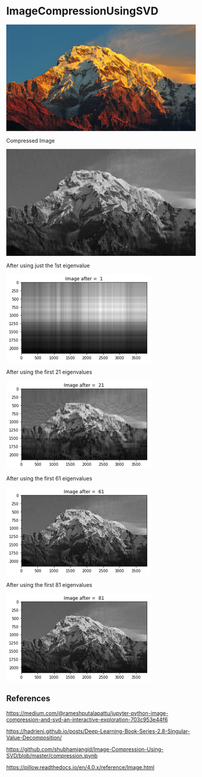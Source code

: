 # ImageCompressionUsingSVD

![Test Image](Images/image.jpg)

Compressed Image

![Test Image](Images/compressed.jpg)

After using just the 1st eigenvalue

![Test Image](Images/First.png)

After using the first 21 eigenvalues

![Test Image](Images/Twentyfirst.png)

After using the first 61 eigenvalues

![Test Image](Images/sixtyone.png)

After using the first 81 eigenvalues

![Test Image](Images/eightyone.png)

## References

https://medium.com/@rameshputalapattu/jupyter-python-image-compression-and-svd-an-interactive-exploration-703c953e44f6

https://hadrienj.github.io/posts/Deep-Learning-Book-Series-2.8-Singular-Value-Decomposition/

https://github.com/shubhamjangid/Image-Compression-Using-SVD/blob/master/compression.ipynb

https://pillow.readthedocs.io/en/4.0.x/reference/Image.html
